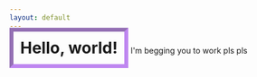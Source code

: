 ```yaml
---
layout: default
---
```


<h1 style="border: 7px inset #a758ecb6; display: inline; padding:12px;">Hello, world!</h1>
I'm begging you to work pls pls